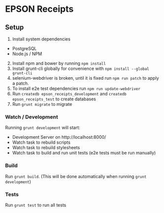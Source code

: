 # EPSON Receipts

## Setup

1. Install system dependencies
  - PostgreSQL
  - Node.js / NPM
2. Install npm and bower by running `npm install`
3. Install grunt-cli globally for convenience with `npm install --global grunt-cli`
4. selenium-webdriver is broken, until it is fixed run `npm run patch` to apply a patch.
5. To install e2e test dependencies run `npm run update-webdriver`
6. Run `createdb epson_receipts_development` and `createdb epson_receipts_test` to create databases
8. Run `grunt migrate` to migrate

### Watch / Development

Running `grunt development` will start:
- Development Server on http://localhost:8000/
- Watch task to rebuild scripts
- Watch task to rebuild stylesheets
- Watch task to build and run unit tests (e2e tests must be run manually)

### Build

Run `grunt build`.
(This will be done automatically when running `grunt development`)

### Tests

Run `grunt test` to run all tests


